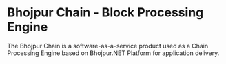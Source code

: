 # Bhojpur Chain - Block Processing Engine
The Bhojpur Chain is a software-as-a-service product used as a Chain Processing Engine based on Bhojpur.NET Platform for application delivery.
